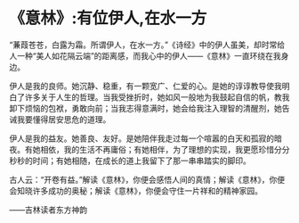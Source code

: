 # 《意林》:有位伊人,在水一方

“蒹葭苍苍，白露为霜。所谓伊人，在水一方。”《诗经》中的伊人虽美，却时常给人一种“美人如花隔云端”的距离感，而我心中的伊人——《意林》一直环绕在我身边。 

伊人是我的良师。她沉静、稳重，有一颗宽广、仁爱的心。是她的谆谆教导使我明白了许多关于人生的哲理。当我受挫折时，她如风一般地为我鼓起自信的帆，教我卸下烦恼的包袱，勇敢向前；当我志得意满时，她会给我注入理智的清醒剂，她告诫我要懂得居安思危的道理。 

伊人是我的益友。她善良、友好。是她陪伴我走过每一个喧嚣的白天和孤寂的暗夜。有她相依，我的生活不再庸俗；有她相伴，为了理想的实现，我更愿珍惜分分秒秒的时间；有她相随，在成长的道上我留下了那一串串踏实的脚印。 

古人云：“开卷有益。”解读《意林》，你便会感悟人间的真情；解读《意林》，你便会知晓许多成功的奥秘；解读《意林》，你便会守住一片祥和的精神家园。 

——吉林读者东方神韵